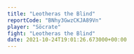 ```yaml
---
title: "Leotheras the Blind"
reportCode: "BNhy3GwzCKJA89Vn"
player: "Söcrate"
fight: "Leotheras the Blind"
date: 2021-10-24T19:01:26.673000+00:00
---
```

